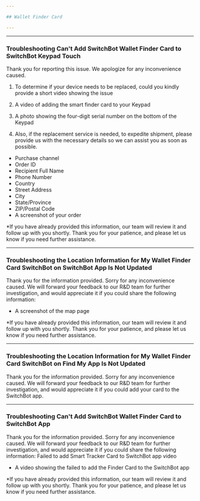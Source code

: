 ```yaml
---

## Wallet Finder Card

---
```


---
### Troubleshooting Can't Add SwitchBot Wallet Finder Card to SwitchBot Keypad Touch

Thank you for reporting this issue. 
We apologize for any inconvenience caused.
1. To determine if your device needs to be replaced, could you kindly provide a short video showing the issue
  1. A video of adding the smart finder card to your Keypad
  2. A photo showing the four-digit serial number on the bottom of the Keypad

2. Also, if the replacement service is needed, to expedite shipment, please provide us with the necessary details so we can assist you as soon as possible.

- Purchase channel
- Order ID
- Recipient Full Name
- Phone Number
- Country
- Street Address
- City
- State/Province
- ZIP/Postal Code
- A screenshot of your order

*If you have already provided this information, our team will review it and follow up with you shortly. Thank you for your patience, and please let us know if you need further assistance.



---
### Troubleshooting the Location Information for My Wallet Finder Card SwitchBot on SwitchBot App Is Not Updated

Thank you for the information provided.
Sorry for any inconvenience caused.
We will forward your feedback to our R&D team for further investigation, and would appreciate it if you could share the following information:
- A screenshot of the map page

*If you have already provided this information, our team will review it and follow up with you shortly. Thank you for your patience, and please let us know if you need further assistance.


---
### Troubleshooting the Location Information for My Wallet Finder Card SwitchBot on Find My App Is Not Updated

Thank you for the information provided.
Sorry for any inconvenience caused.
We will forward your feedback to our R&D team for further investigation, and would appreciate it if you could add your card to the SwitchBot app.


---
### Troubleshooting Can't Add SwitchBot Wallet Finder Card to SwitchBot App

Thank you for the information provided.
Sorry for any inconvenience caused.
We will forward your feedback to our R&D team for further investigation, and would appreciate it if you could share the following information:
Failed to add Smart Tracker Card to SwitchBot app video
- A video showing the failed to add the Finder Card to the SwitchBot app


*If you have already provided this information, our team will review it and follow up with you shortly. Thank you for your patience, and please let us know if you need further assistance.
